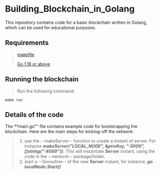 # Building_Blockchain_in_Golang

This repository contains code for a basic blockchain written in Golang, which can be used for educational purposes.

## Requirements
> [makefile](https://www.gnu.org/software/make/manual/make.html)
> 
> [Go 1.18 or above](https://go.dev/)

## Running the blockchain
> Run the following command:
```
make run
```
## Details of the code

The **main.go"" file contains example code for bootstrapping the blockchain. Here are the main steps for kicking-off the network:
> 1. use the --makeServer-- function to create a instant of server. For instance ***makeServer("LOCAL_NODE", &privKey, ":3000", []string{":4000"})***.
> This will instantiate **Server** instant, using the code in the --network-- package/folder.
> 2. start a --Goroutine-- of the new **Server** instant, for instance, ***go localNode.Start()***

